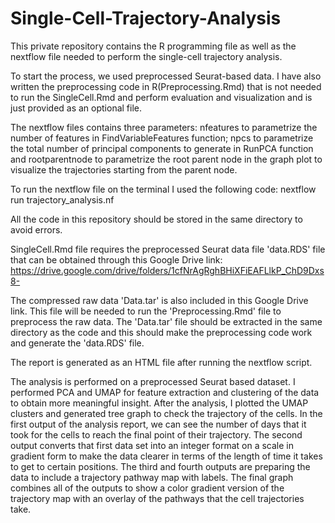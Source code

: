 # Single-Cell-Trajectory-Analysis

This private repository contains the R programming file as well as the nextflow file needed to perform the single-cell trajectory analysis.

To start the process, we used preprocessed Seurat-based data. I have also written the preprocessing code in R(Preprocessing.Rmd) that is not needed to run the SingleCell.Rmd and perform evaluation and visualization and is just provided as an optional file.

The nextflow files contains three parameters: nfeatures to parametrize the number of features in FindVariableFeatures function; npcs to parametrize the total number of principal components to generate in RunPCA function and rootparentnode to parametrize the root parent node in the graph plot to visualize the trajectories starting from the parent node.

To run the nextflow file on the terminal I used the following code:
nextflow run trajectory_analysis.nf     

All the code in this repository should be stored in the same directory to avoid errors. 

SingleCell.Rmd file requires the preprocessed Seurat data file 'data.RDS' file that can be obtained through this Google Drive link: 
https://drive.google.com/drive/folders/1cfNrAgRghBHiXFiEAFLlkP_ChD9Dxs8-

The compressed raw data 'Data.tar' is also included in this Google Drive link. This file will be needed to run the 'Preprocessing.Rmd' file to preprocess the raw data. The 'Data.tar' file should be extracted in the same directory as the code and this should make the preprocessing code work and generate the 'data.RDS' file.

The report is generated as an HTML file after running the nextflow script. 

The analysis is performed on a preprocessed Seurat based dataset. I performed PCA and UMAP for feature extraction and clustering of the data to obtain more meaningful insight. After the analysis, I plotted the UMAP clusters and generated tree graph to check the trajectory of the cells. In the first output of the analysis report, we can see the number of days that it took for the cells to reach the final point of their trajectory. The second output converts that first data set into an integer format on a scale in gradient form to make the data clearer in terms of the length of time it takes to get to certain positions. The third and fourth outputs are preparing the data to include a trajectory pathway map with labels. The final graph combines all of the outputs to show a color gradient version of the trajectory map with an overlay of the pathways that the cell trajectories take.

